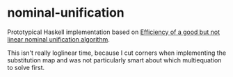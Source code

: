 # nominal-unification

Prototypical Haskell implementation based on [Efficiency of a good but not linear nominal unification algorithm](https://easychair.org/publications/preprint/DLVk).

This isn't really loglinear time, because I cut corners when implementing the substitution map and was not particularly smart about which multiequation to solve first.